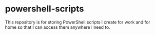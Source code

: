 # powershell-scripts

This repository is for storing PowerShell scripts I create for work and for home so that I can access them anywhere I need to.

